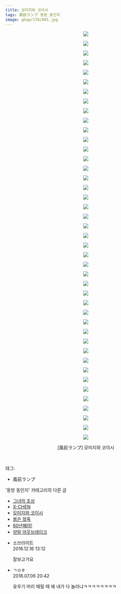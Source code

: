 ```yaml
---
title: 모미지와 코이시
tags: 風前ランプ 동방_동인지
image: ghap/176/001.jpg
---
```

<div class="article">
<p style="text-align: center; clear: none; float: none;"><img src="{{ site.nasurl }}/ghap/176/001.jpg"/></p>
<p style="text-align: center; clear: none; float: none;"><img src="{{ site.nasurl }}/ghap/176/002.jpg"/></p>
<p style="text-align: center; clear: none; float: none;"><img src="{{ site.nasurl }}/ghap/176/003.jpg"/></p>
<p style="text-align: center; clear: none; float: none;"><img src="{{ site.nasurl }}/ghap/176/004.jpg"/></p>
<p style="text-align: center; clear: none; float: none;"><img src="{{ site.nasurl }}/ghap/176/005.jpg"/></p>
<p style="text-align: center; clear: none; float: none;"><img src="{{ site.nasurl }}/ghap/176/006.jpg"/></p>
<p style="text-align: center; clear: none; float: none;"><img src="{{ site.nasurl }}/ghap/176/007.jpg"/></p>
<p style="text-align: center; clear: none; float: none;"><img src="{{ site.nasurl }}/ghap/176/008.jpg"/></p>
<p style="text-align: center; clear: none; float: none;"><img src="{{ site.nasurl }}/ghap/176/009.jpg"/></p>
<p style="text-align: center; clear: none; float: none;"><img src="{{ site.nasurl }}/ghap/176/010.jpg"/></p>
<p style="text-align: center; clear: none; float: none;"><img src="{{ site.nasurl }}/ghap/176/011.jpg"/></p>
<p style="text-align: center; clear: none; float: none;"><img src="{{ site.nasurl }}/ghap/176/012.jpg"/></p>
<p style="text-align: center; clear: none; float: none;"><img src="{{ site.nasurl }}/ghap/176/013.jpg"/></p>
<p style="text-align: center; clear: none; float: none;"><img src="{{ site.nasurl }}/ghap/176/014.jpg"/></p>
<p style="text-align: center; clear: none; float: none;"><img src="{{ site.nasurl }}/ghap/176/015.jpg"/></p>
<p style="text-align: center; clear: none; float: none;"><img src="{{ site.nasurl }}/ghap/176/016.jpg"/></p>
<p style="text-align: center; clear: none; float: none;"><img src="{{ site.nasurl }}/ghap/176/017.jpg"/></p>
<p style="text-align: center; clear: none; float: none;"><img src="{{ site.nasurl }}/ghap/176/018.jpg"/></p>
<p style="text-align: center; clear: none; float: none;"><img src="{{ site.nasurl }}/ghap/176/019.jpg"/></p>
<p style="text-align: center; clear: none; float: none;"><img src="{{ site.nasurl }}/ghap/176/020.jpg"/></p>
<p style="text-align: center; clear: none; float: none;"><img src="{{ site.nasurl }}/ghap/176/021.jpg"/></p>
<p style="text-align: center; clear: none; float: none;"><img src="{{ site.nasurl }}/ghap/176/022.jpg"/></p>
<p style="text-align: center; clear: none; float: none;"><img src="{{ site.nasurl }}/ghap/176/023.jpg"/></p>
<p style="text-align: center; clear: none; float: none;"><img src="{{ site.nasurl }}/ghap/176/024.jpg"/></p>
<p style="text-align: center; clear: none; float: none;"><img src="{{ site.nasurl }}/ghap/176/025.jpg"/></p>
<p style="text-align: center; clear: none; float: none;"><img src="{{ site.nasurl }}/ghap/176/026.jpg"/></p>
<p style="text-align: center; clear: none; float: none;"><img src="{{ site.nasurl }}/ghap/176/027.jpg"/></p>
<p style="text-align: center; clear: none; float: none;"><img src="{{ site.nasurl }}/ghap/176/028.jpg"/></p>
<p style="text-align: center; clear: none; float: none;"><img src="{{ site.nasurl }}/ghap/176/029.jpg"/></p>
<p style="text-align: center; clear: none; float: none;"><img src="{{ site.nasurl }}/ghap/176/030.jpg"/></p>
<p style="text-align: center; clear: none; float: none;"><img src="{{ site.nasurl }}/ghap/176/031.jpg"/></p>
<p style="text-align: center; clear: none; float: none;"><img src="{{ site.nasurl }}/ghap/176/032.jpg"/></p>
<p style="text-align: center; clear: none; float: none;"><img src="{{ site.nasurl }}/ghap/176/033.jpg"/></p>
<p style="text-align: center; clear: none; float: none;"><img src="{{ site.nasurl }}/ghap/176/034.jpg"/></p>
<p style="text-align: center; clear: none; float: none;"><img src="{{ site.nasurl }}/ghap/176/035.jpg"/></p>
<p style="text-align: center; clear: none; float: none;"><img src="{{ site.nasurl }}/ghap/176/036.jpg"/></p>
<p style="text-align: center; clear: none; float: none;"><img src="{{ site.nasurl }}/ghap/176/037.jpg"/></p>
<p style="text-align: center; clear: none; float: none;"><img src="{{ site.nasurl }}/ghap/176/038.jpg"/></p>
<p style="text-align: center; clear: none; float: none;"><img src="{{ site.nasurl }}/ghap/176/039.jpg"/></p>
<p style="text-align: center; clear: none; float: none;"><img src="{{ site.nasurl }}/ghap/176/040.jpg"/></p>
<p style="text-align: center; clear: none; float: none;"><img src="{{ site.nasurl }}/ghap/176/041.jpg"/></p>
<p style="text-align: center; clear: none; float: none;"><img src="{{ site.nasurl }}/ghap/176/042.jpg"/></p>
<p style="text-align: center; clear: none; float: none;"><img src="{{ site.nasurl }}/ghap/176/043.jpg"/></p>
<p style="text-align: center; clear: none; float: none;">[風前ランプ] 모미지와 코이시</p>
<p><br/></p>
</div><div class="tagTrail">
<p>태그: </p>
<ul>
<li>風前ランプ</li>
</ul>
</div><div class="another">
<p>'동방 동인지' 카테고리의 다른 글</p>
<ul>
<li><a href="/2016-06-18-ghap_178">그녀의 초상</a></li>
<li><a href="/2016-06-18-ghap_177">X-CHEN</a></li>
<li><a href="/2016-06-18-ghap_176">모미지와 코이시</a></li>
<li><a href="/2016-06-18-ghap_175">붉은 혈족</a></li>
<li><a href="/2016-06-18-ghap_174">60년째의!</a></li>
<li><a href="/2016-06-18-ghap_173">양말 아웃브레이크</a></li>
</ul>
</div><div class="cb_module cb_fluid">
<div class="cb_wrt cb_profile">
<div class="comment">
<ul>
<li class="cb_thumb_off" id="comment14871043">
<div class="cb_comment_area">
<div class="cb_info_area">
<div class="cb_section">
<span class="cb_nick_name">소브라이트</span>
</div>
<div class="cb_section">
<span class="cb_date">2016.12.16 13:12 </span>
</div>
</div>
<div class="cb_dsc_comment">
<p class="cb_dsc">
											잘보고가요
										</p>
</div>
</div></li>
<li class="cb_thumb_off" id="comment15281646">
<div class="cb_comment_area">
<div class="cb_info_area">
<div class="cb_section">
<span class="cb_nick_name">ㄱㅁㅎ</span>
</div>
<div class="cb_section">
<span class="cb_date">2018.07.06 20:42 </span>
</div>
</div>
<div class="cb_dsc_comment">
<p class="cb_dsc">
											유우기 머리 때릴 때 왜 내가 다 놀라냐ㅋㅋㅋㅋㅋㅋㅋㅋ
										</p>
</div>
</div></li>
</ul>
</div>
</div><!-- commentList close -->
</div>